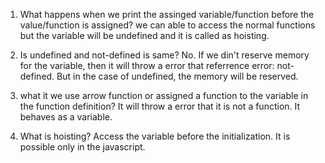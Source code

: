 1. What happens when we print the assinged variable/function before the value/function is assigned?
we can able to access the normal functions but the variable will be undefined and it is called as hoisting.

2. Is undefined and not-defined is same?
No. If we din't reserve memory for the variable, then it will throw a error that referrence error: not-defined. But in the case of undefined, the memory will be reserved.

3. what it we use arrow function or assigned a function to the variable in the function definition?
It will throw a error that it is not a function. It behaves as a variable.

4. What is hoisting?
Access the variable before the initialization. It is possible only in the javascript.
